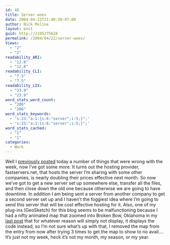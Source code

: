 ```yaml
---
id: 48
title: Server woes
date: 2004-04-22T21:40:50-07:00
author: Nick Moline
layout: post
guid: http://2105275628
permalink: /2004/04/22/server-woes/
Views:
  - "2"
  - "2"
readability_ARI:
  - "12.8"
  - "12.8"
readability_CLI:
  - "7.5"
  - "7.5"
readability_LIX:
  - "23.9"
  - "23.9"
word_stats_word_count:
  - "206"
  - "206"
word_stats_keywords:
  - 's:23:"a:1:{s:6:"server";i:5;}";'
  - 's:23:"a:1:{s:6:"server";i:5;}";'
word_stats_cached:
  - "1"
  - "1"
categories:
  - Work
---
```

Well I <a target="previously" href="http://cap.subspacelink.com/archives/000116.html" class="broken_link">previously posted</a> today a number of things that were wrong with the week, now I&#8217;ve got some more. It turns out the hosting provider, fastservers.net, that hosts the server I&#8217;m sharing with some other companies, is nearly doubling their prices effective next month. So now we&#8217;ve got to get a new server set up somewhere else, transfer all the files, and then close down the old one because otherwise we are going to have downtime. In addition I am being sent a server from another company to get a second server set up and I haven&#8217;t the foggiest idea where I&#8217;m going to send this server that will be cost effective hosting for it. Also, one of my plug-ins (GeoSketch) for this blog seems to be malfunctioning because I had a nifty animated map that zoomed into Broken Bow, Oklahoma in my <a target="previously" href="http://cap.subspacelink.com/archives/000116.html" class="broken_link">last post</a> that for whatever reason will simply not display, it displays the code instead, so I&#8217;m not sure what&#8217;s up with that, I removed the map from the entry from now after trying 3 times to get the map to show to no avail&#8230;. It&#8217;s just not my week, heck it&#8217;s not my month, my season, or my year.